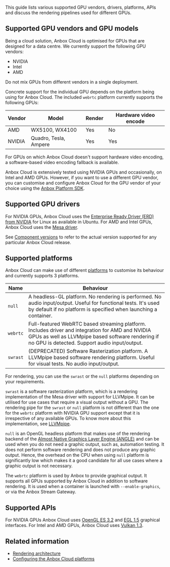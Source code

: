 This guide lists various supported GPU vendors, drivers, platforms, APIs and discuss the rendering pipelines used for different GPUs.

<a name="supported-gpus"></a>
## Supported GPU vendors and GPU models

Being a cloud solution, Anbox Cloud is optimised for GPUs that are designed for a data centre. We currently support the following GPU vendors:

* NVIDIA
* Intel
* AMD

Do not mix GPUs from different vendors in a single deployment.

Concrete support for the individual GPU depends on the platform being using for Anbox Cloud. The included `webrtc` platform currently supports the following GPUs:

| Vendor | Model                 | Render | Hardware video encode |
|--------|-----------------------|--------|-----------------------|
| AMD    | WX5100, WX4100        | Yes    | No                    |
| NVIDIA | Quadro, Tesla, Ampere | Yes    | Yes                   |

For GPUs on which Anbox Cloud doesn't support hardware video encoding, a software-based video encoding fallback is available.

Anbox Cloud is extensively tested using NVIDIA GPUs and occasionally, on Intel and AMD GPUs. However, if you want to use a different GPU vendor, you can customise and configure Anbox Cloud for the GPU vendor of your choice using the [Anbox Platform SDK](https://discourse.ubuntu.com/t/17844).

## Supported GPU drivers

For NVIDIA GPUs, Anbox Cloud uses the [Enterprise Ready Driver (ERD) from NVIDIA](https://help.ubuntu.com/community/NvidiaDriversInstallation) for Linux as available in Ubuntu.
For AMD and Intel GPUs, Anbox Cloud uses the [Mesa driver](https://www.mesa3d.org/).

See [Component versions](https://discourse.ubuntu.com/t/21413) to refer to the actual version supported for any particular Anbox Cloud release.

<a name="supported-platforms"></a>
## Supported platforms

Anbox Cloud can make use of different [platforms](https://anbox-cloud.github.io/latest/anbox-platform-sdk/) to customise its behaviour and currently supports 3 platforms.

| Name     	| Behaviour                                                                                                                                            	|
|----------	|-----------------------------------------------------------------------------------------------------------------------------------------------------	|
| `null`   	|  A headless-GL platform. No rendering is performed. No audio input/output. Useful for functional tests. It's used by default if no platform is specified when launching a container.                                                                       	|
| `webrtc` 	| Full-featured WebRTC based streaming platform. Includes driver and integration for AMD and NVIDIA GPUs as well as LLVMpipe based software rendering if no GPU is detected.  Support audio input/output. |
| `swrast` 	| (DEPRECATED) Software Rasterization platform. A LLVMpipe based software rendering platform. Useful for visual tests. No audio input/output.    | 

For rendering, you can use the `swrast` or the `null` platforms depending on your requirements.

`swrast` is a software rasterization platform, which is a rendering implementation of the Mesa driver with support for LLVMpipe. It can be utilised for use cases that require a visual output without a GPU. The rendering pipe for the `swrast` or `null` platform is not different than the one for the `webrtc` platform with NVIDIA GPU support except that it is irrespective of any available GPUs. To know more about this implementation, see [LLVMpipe](https://docs.mesa3d.org/drivers/llvmpipe.html).

`null` is an OpenGL headless platform that makes use of the rendering backend of the [Almost Native Graphics Layer Engine (ANGLE)](https://chromium.googlesource.com/angle/angle) and can be used when you do not need a graphic output, such as, automation testing. It does not perform software rendering and does not produce any graphic output. Hence, the overhead on the CPU when using `null` platform is significantly low which makes it a good candidate for all use cases where a graphic output is not necessary.

The `webrtc` platform is used by Anbox to provide graphical output. It supports all GPUs supported by Anbox Cloud in addition to software rendering. It is used when a container is launched with `--enable-graphics`, or via the Anbox Stream Gateway.

## Supported APIs

For NVIDIA GPUs Anbox Cloud uses [OpenGL ES 3.2](https://www.khronos.org/opengles/) and [EGL 1.5](https://www.khronos.org/egl/) graphical interfaces. For Intel and AMD GPUs, Anbox Cloud uses [Vulkan 1.3](https://vulkan.org/).

## Related information
* [Rendering architecture](https://discourse.ubuntu.com/t/rendering-architecture/35129)
* [Configuring the Anbox Cloud platforms](https://discourse.ubuntu.com/t/anbox-platforms/18733)
